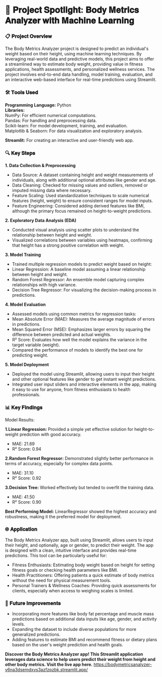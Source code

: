 # 🎯 𝐏𝐫𝐨𝐣𝐞𝐜𝐭 𝐒𝐩𝐨𝐭𝐥𝐢𝐠𝐡𝐭: 𝐁𝐨𝐝𝐲 𝐌𝐞𝐭𝐫𝐢𝐜𝐬 𝐀𝐧𝐚𝐥𝐲𝐳𝐞𝐫 𝐰𝐢𝐭𝐡 𝐌𝐚𝐜𝐡𝐢𝐧𝐞 𝐋𝐞𝐚𝐫𝐧𝐢𝐧𝐠

### 📋 𝐏𝐫𝐨𝐣𝐞𝐜𝐭 𝐎𝐯𝐞𝐫𝐯𝐢𝐞𝐰

The Body Metrics Analyzer project is designed to predict an individual's weight based on their height, using machine learning techniques. By leveraging real-world data and predictive models, this project aims to offer a streamlined way to estimate body weight, providing value in fitness applications, health assessments, and personalized wellness services. The project involves end-to-end data handling, model training, evaluation, and an interactive web-based interface for real-time predictions using Streamlit.

### 🛠️ 𝐓𝐨𝐨𝐥𝐬 𝐔𝐬𝐞𝐝

**Programming Language:** Python<br> 
**Libraries:** <br>
NumPy: For efficient numerical computations.<br>
Pandas: For handling and preprocessing data.<br>
Scikit-learn: For model development, training, and evaluation.<br>
Matplotlib & Seaborn: For data visualization and exploratory analysis.<br>

**Streamlit:** For creating an interactive and user-friendly web app.<br>

### 🔍 𝐊𝐞𝐲 𝐒𝐭𝐞𝐩𝐬

**1. Data Collection & Preprocessing**<br>

  * Data Source: A dataset containing height and weight measurements of individuals, along with additional optional attributes like gender and age.<br>
  * Data Cleaning: Checked for missing values and outliers, removed or imputed missing data where necessary.<br>
  * Feature Scaling: Used standardization techniques to scale numerical features (height, weight) to ensure consistent ranges for model inputs.<br>
  * Feature Engineering: Considered adding derived features like BMI, although the primary focus remained on height-to-weight predictions.<br>

**2. Exploratory Data Analysis (EDA)**<br>

  * Conducted visual analysis using scatter plots to understand the relationship between height and weight.
  * Visualized correlations between variables using heatmaps, confirming that height has a strong positive correlation with weight.<br>

**3. Model Training**<br>

  * Trained multiple regression models to predict weight based on height:<br>
  * Linear Regression: A baseline model assuming a linear relationship between height and weight.<br>
  * Random Forest Regressor: An ensemble model capturing complex relationships with high variance.<br>
  * Decision Tree Regressor: For visualizing the decision-making process in predictions.<br>

**4. Model Evaluation**<br>

  * Assessed models using common metrics for regression tasks:<br>
  * Mean Absolute Error (MAE): Measures the average magnitude of errors in predictions.<br>
  * Mean Squared Error (MSE): Emphasizes larger errors by squaring the difference between predicted and actual weights.<br>
  * R² Score: Evaluates how well the model explains the variance in the target variable (weight).<br>
  * Compared the performance of models to identify the best one for predicting weight.<br>

**5. Model Deployment**<br>

  * Deployed the model using Streamlit, allowing users to input their height and other optional features like gender to get instant weight predictions.<br>
  * Integrated user input sliders and interactive elements in the app, making it easy to use for anyone, from fitness enthusiasts to health professionals.<br>
  
### 📊 𝐊𝐞𝐲 𝐅𝐢𝐧𝐝𝐢𝐧𝐠𝐬
Model Results:

**1.Linear Regression:** Provided a simple yet effective solution for height-to-weight prediction with good accuracy.<br>
* MAE: 21.69<br>
* R² Score: 0.94<br>

**2.Random Forest Regressor:** Demonstrated slightly better performance in terms of accuracy, especially for complex data points.<br>
* MAE: 31.10<br>
* R² Score: 0.92<br>

**3.Decision Tree:** Worked effectively but tended to overfit the training data.<br>
* MAE: 41.50<br>
* R² Score: 0.90<br>

**Best Performing Model:** LinearRegressor showed the highest accuracy and robustness, making it the preferred model for deployment.

### 🌐 𝐀𝐩𝐩𝐥𝐢𝐜𝐚𝐭𝐢𝐨𝐧

The Body Metrics Analyzer app, built using Streamlit, allows users to input their height, and optionally, age or gender, to predict their weight. The app is designed with a clean, intuitive interface and provides real-time predictions. This tool can be particularly useful for:
* Fitness Enthusiasts: Estimating body weight based on height for setting fitness goals or checking health parameters like BMI.
* Health Practitioners: Offering patients a quick estimate of body metrics without the need for physical measurement tools.
* Personal Trainers & Wellness Coaches: Providing quick assessments for clients, especially when access to weighing scales is limited.
  
### 🔮 𝐅𝐮𝐭𝐮𝐫𝐞 𝐈𝐦𝐩𝐫𝐨𝐯𝐞𝐦𝐞𝐧𝐭𝐬

* Incorporating more features like body fat percentage and muscle mass predictions based on additional data inputs like age, gender, and activity levels.
* Expanding the dataset to include diverse populations for more generalized predictions.
* Adding features to estimate BMI and recommend fitness or dietary plans based on the user's weight prediction and health goals.
  

**Discover the Body Metrics Analyzer app! This Streamlit application leverages data science to help users predict their weight from height and other body metrics. Visit the live app here.**
https://bodymetricsanalyzer-v6na3dsemdxvs3azfzpzbk.streamlit.app/
